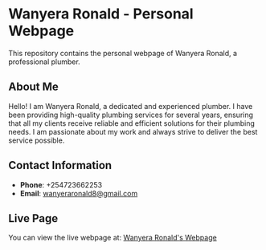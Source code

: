 # Wanyera Ronald - Personal Webpage

This repository contains the personal webpage of Wanyera Ronald, a professional plumber.

## About Me

Hello! I am Wanyera Ronald, a dedicated and experienced plumber. I have been providing high-quality plumbing services for several years, ensuring that all my clients receive reliable and efficient solutions for their plumbing needs. I am passionate about my work and always strive to deliver the best service possible.

## Contact Information

- **Phone**: +254723662253
- **Email**: [wanyeraronald8@gmail.com](mailto:wanyeraronald8@gmail.com)

## Live Page

You can view the live webpage at: [Wanyera Ronald's Webpage](https://yourusername.github.io/wanyera-ronald-webpage/)
